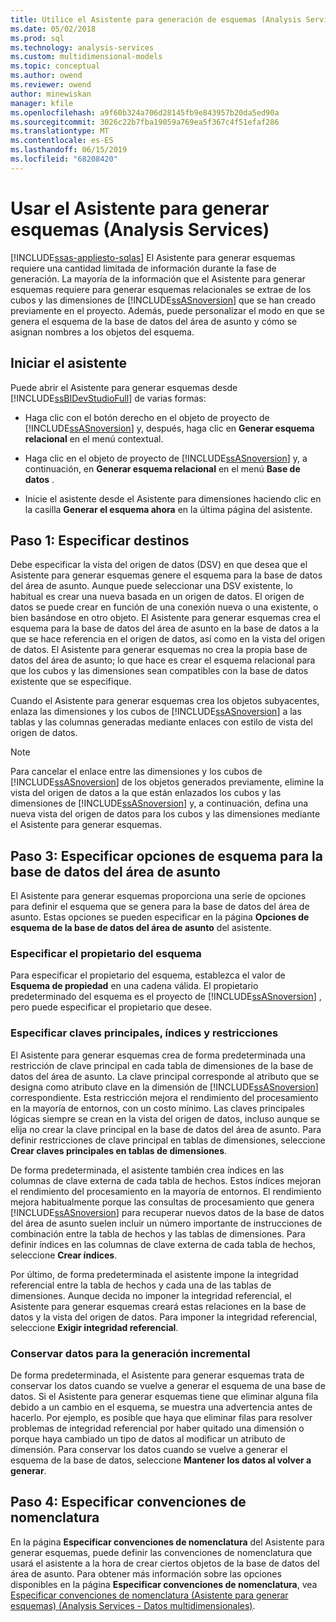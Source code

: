 ```yaml
---
title: Utilice el Asistente para generación de esquemas (Analysis Services) | Microsoft Docs
ms.date: 05/02/2018
ms.prod: sql
ms.technology: analysis-services
ms.custom: multidimensional-models
ms.topic: conceptual
ms.author: owend
ms.reviewer: owend
author: minewiskan
manager: kfile
ms.openlocfilehash: a9f60b324a706d28145fb9e843957b20da5ed90a
ms.sourcegitcommit: 3026c22b7fba19059a769ea5f367c4f51efaf286
ms.translationtype: MT
ms.contentlocale: es-ES
ms.lasthandoff: 06/15/2019
ms.locfileid: "68208420"
---
```

# <a name="use-the-schema-generation-wizard-analysis-services"></a>Usar el Asistente para generar esquemas (Analysis Services)
[!INCLUDE[ssas-appliesto-sqlas](../../includes/ssas-appliesto-sqlas.md)]
  El Asistente para generar esquemas requiere una cantidad limitada de información durante la fase de generación. La mayoría de la información que el Asistente para generar esquemas requiere para generar esquemas relacionales se extrae de los cubos y las dimensiones de [!INCLUDE[ssASnoversion](../../includes/ssasnoversion-md.md)] que se han creado previamente en el proyecto. Además, puede personalizar el modo en que se genera el esquema de la base de datos del área de asunto y cómo se asignan nombres a los objetos del esquema.  
  
## <a name="start-the-wizard"></a>Iniciar el asistente  
 Puede abrir el Asistente para generar esquemas desde [!INCLUDE[ssBIDevStudioFull](../../includes/ssbidevstudiofull-md.md)] de varias formas:  
  
-   Haga clic con el botón derecho en el objeto de proyecto de [!INCLUDE[ssASnoversion](../../includes/ssasnoversion-md.md)] y, después, haga clic en **Generar esquema relacional** en el menú contextual.  
  
-   Haga clic en el objeto de proyecto de [!INCLUDE[ssASnoversion](../../includes/ssasnoversion-md.md)] y, a continuación, en **Generar esquema relacional** en el menú **Base de datos** .  
  
-   Inicie el asistente desde el Asistente para dimensiones haciendo clic en la casilla **Generar el esquema ahora** en la última página del asistente.  
  
## <a name="step-1-specify-targets"></a>Paso 1: Especificar destinos  
 Debe especificar la vista del origen de datos (DSV) en que desea que el Asistente para generar esquemas genere el esquema para la base de datos del área de asunto. Aunque puede seleccionar una DSV existente, lo habitual es crear una nueva basada en un origen de datos. El origen de datos se puede crear en función de una conexión nueva o una existente, o bien basándose en otro objeto. El Asistente para generar esquemas crea el esquema para la base de datos del área de asunto en la base de datos a la que se hace referencia en el origen de datos, así como en la vista del origen de datos. El Asistente para generar esquemas no crea la propia base de datos del área de asunto; lo que hace es crear el esquema relacional para que los cubos y las dimensiones sean compatibles con la base de datos existente que se especifique.  
  
 Cuando el Asistente para generar esquemas crea los objetos subyacentes, enlaza las dimensiones y los cubos de [!INCLUDE[ssASnoversion](../../includes/ssasnoversion-md.md)] a las tablas y las columnas generadas mediante enlaces con estilo de vista del origen de datos.  
  
> [!NOTE]  
>  Para cancelar el enlace entre las dimensiones y los cubos de [!INCLUDE[ssASnoversion](../../includes/ssasnoversion-md.md)] de los objetos generados previamente, elimine la vista del origen de datos a la que están enlazados los cubos y las dimensiones de [!INCLUDE[ssASnoversion](../../includes/ssasnoversion-md.md)] y, a continuación, defina una nueva vista del origen de datos para los cubos y las dimensiones mediante el Asistente para generar esquemas.  
  
## <a name="step-3-specify-schema-options-for-the-subject-area-database"></a>Paso 3: Especificar opciones de esquema para la base de datos del área de asunto  
 El Asistente para generar esquemas proporciona una serie de opciones para definir el esquema que se genera para la base de datos del área de asunto. Estas opciones se pueden especificar en la página **Opciones de esquema de la base de datos del área de asunto** del asistente.  
  
### <a name="specifying-the-schema-owner"></a>Especificar el propietario del esquema  
 Para especificar el propietario del esquema, establezca el valor de **Esquema de propiedad** en una cadena válida. El propietario predeterminado del esquema es el proyecto de [!INCLUDE[ssASnoversion](../../includes/ssasnoversion-md.md)] , pero puede especificar el propietario que desee.  
  
### <a name="specifying-primary-keys-indexes-and-constraints"></a>Especificar claves principales, índices y restricciones  
 El Asistente para generar esquemas crea de forma predeterminada una restricción de clave principal en cada tabla de dimensiones de la base de datos del área de asunto. La clave principal corresponde al atributo que se designa como atributo clave en la dimensión de [!INCLUDE[ssASnoversion](../../includes/ssasnoversion-md.md)] correspondiente. Esta restricción mejora el rendimiento del procesamiento en la mayoría de entornos, con un costo mínimo. Las claves principales lógicas siempre se crean en la vista del origen de datos, incluso aunque se elija no crear la clave principal en la base de datos del área de asunto. Para definir restricciones de clave principal en tablas de dimensiones, seleccione **Crear claves principales en tablas de dimensiones**.  
  
 De forma predeterminada, el asistente también crea índices en las columnas de clave externa de cada tabla de hechos. Estos índices mejoran el rendimiento del procesamiento en la mayoría de entornos. El rendimiento mejora habitualmente porque las consultas de procesamiento que genera [!INCLUDE[ssASnoversion](../../includes/ssasnoversion-md.md)] para recuperar nuevos datos de la base de datos del área de asunto suelen incluir un número importante de instrucciones de combinación entre la tabla de hechos y las tablas de dimensiones. Para definir índices en las columnas de clave externa de cada tabla de hechos, seleccione **Crear índices**.  
  
 Por último, de forma predeterminada el asistente impone la integridad referencial entre la tabla de hechos y cada una de las tablas de dimensiones. Aunque decida no imponer la integridad referencial, el Asistente para generar esquemas creará estas relaciones en la base de datos y la vista del origen de datos. Para imponer la integridad referencial, seleccione **Exigir integridad referencial**.  
  
### <a name="preserving-data-for-incremental-generation"></a>Conservar datos para la generación incremental  
 De forma predeterminada, el Asistente para generar esquemas trata de conservar los datos cuando se vuelve a generar el esquema de una base de datos. Si el Asistente para generar esquemas tiene que eliminar alguna fila debido a un cambio en el esquema, se muestra una advertencia antes de hacerlo. Por ejemplo, es posible que haya que eliminar filas para resolver problemas de integridad referencial por haber quitado una dimensión o porque haya cambiado un tipo de datos al modificar un atributo de dimensión. Para conservar los datos cuando se vuelve a generar el esquema de la base de datos, seleccione **Mantener los datos al volver a generar**.  
  
## <a name="step-4-specify-naming-conventions"></a>Paso 4: Especificar convenciones de nomenclatura  
 En la página **Especificar convenciones de nomenclatura** del Asistente para generar esquemas, puede definir las convenciones de nomenclatura que usará el asistente a la hora de crear ciertos objetos de la base de datos del área de asunto. Para obtener más información sobre las opciones disponibles en la página **Especificar convenciones de nomenclatura**, vea [Especificar convenciones de nomenclatura &#40;Asistente para generar esquemas&#41; &#40;Analysis Services - Datos multidimensionales&#41;](http://msdn.microsoft.com/library/02d830ea-5b1f-4485-9f94-d64b8bea592b).  
  
  
